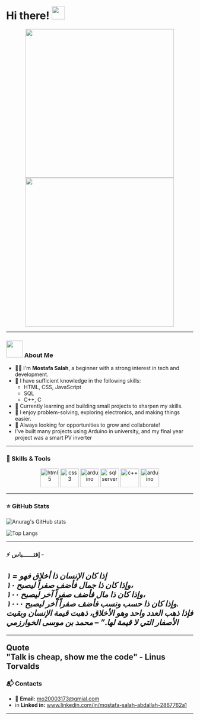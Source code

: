 # Hi there! <img src="https://github.com/TheDudeThatCode/TheDudeThatCode/blob/master/Assets/Hi.gif" width="35" />

<div align="center">
  <img src="https://media.giphy.com/media/qgQUggAC3Pfv687qPC/giphy.gif" width="400" />
</div>
<div align="center">
  <img src="https://i.gifer.com/4Cb2.gif" width="400" />
</div>

---

### <img src="https://github.com/TheDudeThatCode/TheDudeThatCode/blob/master/Assets/Developer.gif" width="45" /> About Me

- 🧑‍💻 I'm **Mostafa Salah**, a beginner with a strong interest in tech and development.
- 📘 I have sufficient knowledge in the following skills:
  - HTML, CSS, JavaScript
  - SQL
  - C++, C
- 🔧 Currently learning and building small projects to sharpen my skills.
- 💬 I enjoy problem-solving, exploring electronics, and making things easier.
- 🌱 Always looking for opportunities to grow and collaborate!
- I've built many projects using Arduino in university, and my final year project was a smart PV inverter 

---

### 🧠 Skills & Tools

<p align="center">
  <img src="https://www.vectorlogo.zone/logos/w3_html5/w3_html5-icon.svg" alt="html5" width="50" height="50"/>
  <img src="https://www.vectorlogo.zone/logos/w3_css/w3_css-icon.svg" alt="css3" width="50" height="50"/>
   <img src="https://www.vectorlogo.zone/logos/javascript/javascript-icon.svg" alt="arduino" width="50" height="50"/>
  <img src="https://cdn.prod.website-files.com/627fe3133bae75e7bfbb9b2a/66922a2f5485bcd665857545_32a03aee0c76419ec5bde950a62883bc-p-500.png" alt="sql server" width="50" height="50"/>
  <img src="https://cdn.worldvectorlogo.com/logos/c.svg" alt="c++" width="50" height="50"/>
  <img src="https://www.vectorlogo.zone/logos/arduino/arduino-icon.svg" alt="arduino" width="50" height="50"/>
</p>

---

### ⭐ GitHub Stats

![Anurag's GitHub stats](https://github-readme-stats.vercel.app/api?username=MostafaSalah220&show_icons=true&theme=radical)

![Top Langs](https://github-readme-stats.vercel.app/api/top-langs/?username=MostafaSalah220&hide_progress=true)



---

### ⚡ إقتــــــباس - 


<i>إذا كان الإنسان ذا أخلاق فهو = ١<br>
وإذا كان ذا جمال فأضف صفراً ليصبح ١٠،<br>
وإذا كان ذا مال فأضف صفراً آخر ليصبح ١٠٠،<br>
وإذا كان ذا حسب ونسب فأضف صفراً آخر ليصبح ١٠٠٠.<br>
فإذا ذهب العدد واحد وهو الأخلاق، ذهبت قيمة الإنسان وبقيت الأصفار التي لا قيمة لها.” <strong>– محمد بن موسى الخوارزمي</strong></i>
<br><p dir="ltr"> <hr><strong> Quote </strong>  <br> "Talk is cheap, show me the code" - Linus Torvalds</p>
---

### 📬 Contacts

- 📧 **Email:** mo20003173@gmial.com
- in **Linked in:** www.linkedin.com/in/mostafa-salah-abdallah-2867762a1
---
